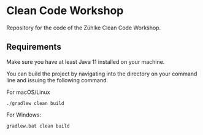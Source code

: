 # Clean Code Workshop

Repository for the code of the Zühlke Clean Code Workshop.

## Requirements

Make sure you have at least Java 11 installed on your machine.

You can build the project by navigating into the directory on your command line and issuing the following command.

For macOS/Linux
```
./gradlew clean build
```

For Windows:
```
gradlew.bat clean build
```
